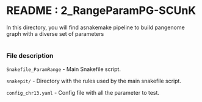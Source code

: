 # README : 2_RangeParamPG-SCUnK

In this directory, you will find asnakemake pipeline to build pangenome graph with a diverse set of parameters

#

### File description 

`Snakefile_ParamRange` - Main Snakefile script.

`snakepit/` - Directory with the rules used by the main snakefile script.

`config_chr13.yaml` - Config file with all the parameter to test.
